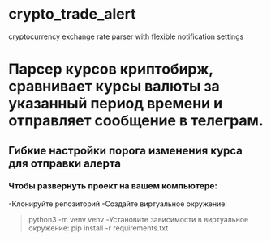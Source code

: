 # crypto_trade_alert
cryptocurrency exchange rate parser with flexible notification settings
# Парсер курсов криптобирж, сравнивает курсы валюты за указанный период времени и отправляет сообщение в телеграм.
## Гибкие настройки порога изменения курса для отправки алерта
### Чтобы развернуть проект на вашем компьютере:
-Клонируйте репозиторий
-Создайте виртуальное окружение:
 >python3 -m venv venv
-Установите зависимости в виртуальное окружение:
 >pip install -r requirements.txt
